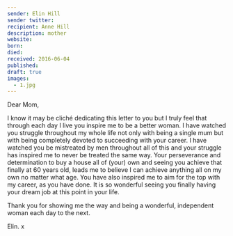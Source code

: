```yaml
---
sender: Elin Hill
sender twitter:
recipient: Anne Hill
description: mother
website:
born:
died:
received: 2016-06-04
published:
draft: true
images:
  - 1.jpg
---
```

Dear Mom,

I know it may be cliché dedicating this letter to you but I truly feel that through each day I live you inspire me to be a better woman. I have watched you struggle throughout my whole life not only with being a single mum but with being completely devoted to succeeding with your career. I have watched you be mistreated by men throughout all of this and your struggle has inspired me to never be treated the same way. Your perseverance and determination to buy a house all of (your) own and seeing you achieve that finally at 60 years old, leads me to believe I can achieve anything all on my own no matter what age. You have also inspired me to aim for the top with my career, as you have done. It is so wonderful seeing you finally having your dream job at this point in your life.

Thank you for showing me the way and being a wonderful, independent woman each day to the next.

Elin. x